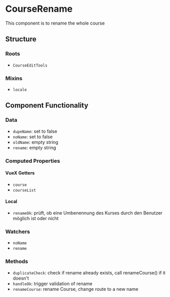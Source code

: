 CourseRename
===============
This component is to rename the whole course 
## Structure

### Roots
* `CourseEditTools`

### Mixins
* `locale`

Component Functionality
---------

### Data
- `dupeName`: set to false
- `noName`: set to false
- `oldName`: empty string 
- `rename`: empty string 

### Computed Properties
#### VueX Getters
- `course`
- `courseList`

#### Local
- `renameOk`: prüft, ob eine Umbenennung des Kurses durch den Benutzer möglich ist oder nicht

### Watchers
- `noName`
- `rename`

### Methods
- `duplicateCheck`: check if rename already exists, call renameCourse() if it doesn't 
- `handleOk`: trigger validation of rename 
- `renameCourse`: rename Course, change route to a new name 
